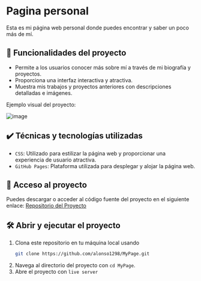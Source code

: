 # Pagina personal

Esta es mi página web personal donde puedes encontrar y saber un poco más de mí.

## 🔨 Funcionalidades del proyecto

- Permite a los usuarios conocer más sobre mí a través de mi biografía y proyectos.
- Proporciona una interfaz interactiva y atractiva.
- Muestra mis trabajos y proyectos anteriores con descripciones detalladas e imágenes.

Ejemplo visual del proyecto:

![image](https://github.com/alonso1298/MyPage/issues/1#issue-2856966946)

## ✔️ Técnicas y tecnologías utilizadas

- `CSS`: Utilizado para estilizar la página web y proporcionar una experiencia de usuario atractiva.
- `GitHub Pages`: Plataforma utilizada para desplegar y alojar la página web.

## 📁 Acceso al proyecto

Puedes descargar o acceder al código fuente del proyecto en el siguiente enlace:
[Repositorio del Proyecto](https://github.com/alonso1298/MyPage.git)

## 🛠️ Abrir y ejecutar el proyecto

1. Clona este repositorio en tu máquina local usando
    ``` bash
    git clone https://github.com/alonso1298/MyPage.git
    ```
2. Navega al directorio del proyecto con `cd MyPage`.
3. Abre el proyecto con `live server`

